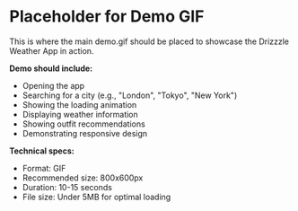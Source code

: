 # Placeholder for Demo GIF

This is where the main demo.gif should be placed to showcase the Drizzzle Weather App in action.

**Demo should include:**
- Opening the app
- Searching for a city (e.g., "London", "Tokyo", "New York")
- Showing the loading animation
- Displaying weather information
- Showing outfit recommendations
- Demonstrating responsive design

**Technical specs:**
- Format: GIF
- Recommended size: 800x600px
- Duration: 10-15 seconds
- File size: Under 5MB for optimal loading
